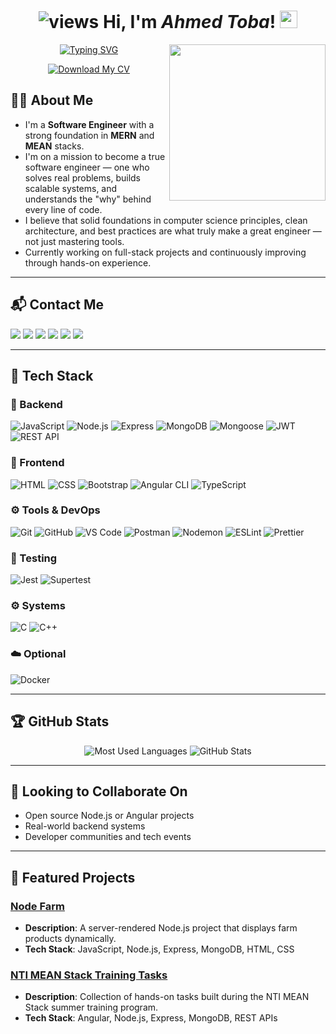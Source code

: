 <h1 align="center">
   <img src="https://komarev.com/ghpvc/?username=ahmedtoba74&show_icons=true&locale=en&layout=compact&theme=radical&style=for-the-badge&color=blue" alt="views" />
   Hi, I'm <em>Ahmed Toba</em>! 
   <img width="28" src="https://media.giphy.com/media/hvRJCLFzcasrR4ia7z/giphy.gif">
</h1>

<img width="250" align="right" src="https://media.tenor.com/uYP_Nkq8VPsAAAAd/coding-hello-world.gif">

<!-- Typing SVG by DenverCoder1 -->
<p align="center">
  <a href="https://git.io/typing-svg"><img src="https://readme-typing-svg.herokuapp.com?font=Fira+Code&duration=4000&pause=500&width=435&lines=MERN+%2F+MEAN+Stack+Software+Engineer;Solid+Foundations+%7C+Real+Problem+Solver" alt="Typing SVG" /></a>
</p> 

<p align="center">
  <a href="./assets/Ahmed-Toba-Backend-CV.pdf" target="_blank">
    <img src="https://img.shields.io/badge/Download%20My%20CV-blue?style=for-the-badge&logo=github" alt="Download My CV" />
  </a>
</p>

## 👨‍💻 About Me

- I'm a **Software Engineer** with a strong foundation in **MERN** and **MEAN** stacks.
- I'm on a mission to become a true software engineer — one who solves real problems, builds scalable systems, and understands the "why" behind every line of code.
- I believe that solid foundations in computer science principles, clean architecture, and best practices are what truly make a great engineer — not just mastering tools.
- Currently working on full-stack projects and continuously improving through hands-on experience.

---

## 📬 Contact Me

<a href="mailto:ahmdtwbt22@gmail.com"><img src="https://img.shields.io/badge/Gmail-D14836?style=for-the-badge&logo=gmail&logoColor=white"/></a>
<a href="https://www.linkedin.com/in/ahmed-toba-135287239" target="_blank"><img src="https://img.shields.io/badge/-Linkedin-0077B5?style=for-the-badge&logo=Linkedin&logoColor=white"/></a>
<a href="https://t.me/abutoba74" target="_blank"><img src="https://img.shields.io/badge/-Telegram-0077B5?style=for-the-badge&logo=Telegram&logoColor=white"/></a>
<a href="https://x.com/Abutoba74" target="_blank"><img src="https://img.shields.io/badge/-Twitter-1DA1F2?style=for-the-badge&logo=twitter&logoColor=white"/></a>
<a href="https://www.facebook.com/profile.php?id=100027132073105" target="_blank"><img src="https://img.shields.io/badge/Facebook-1877F2?style=for-the-badge&logo=facebook&logoColor=white"/></a>
<a href="https://www.hackerrank.com/profile/ahmdtwbt22" target="_blank"><img src="https://img.shields.io/badge/-Hackerrank-2EC866?style=for-the-badge&logo=HackerRank&logoColor=white"/></a>

---

## 🧰 Tech Stack

### 🧱 Backend
![JavaScript](https://img.shields.io/badge/JavaScript-FFDD00?style=for-the-badge&logo=javascript&logoColor=white)
![Node.js](https://img.shields.io/badge/Node.js-339933?style=for-the-badge&logo=node.js&logoColor=white)
![Express](https://img.shields.io/badge/Express-000000?style=for-the-badge&logo=express&logoColor=white)
![MongoDB](https://img.shields.io/badge/MongoDB-47A248?style=for-the-badge&logo=mongodb&logoColor=white)
![Mongoose](https://img.shields.io/badge/Mongoose-880000?style=for-the-badge&logoColor=white)
![JWT](https://img.shields.io/badge/JWT-000000?style=for-the-badge&logo=jsonwebtokens&logoColor=white)
![REST API](https://img.shields.io/badge/REST_API-FF6F00?style=for-the-badge&logoColor=white)

### 🎨 Frontend
![HTML](https://img.shields.io/badge/HTML-E34F26?style=for-the-badge&logo=html5&logoColor=white)
![CSS](https://img.shields.io/badge/CSS-1572B6?style=for-the-badge&logo=css3&logoColor=white)
![Bootstrap](https://img.shields.io/badge/Bootstrap-7952B3?style=for-the-badge&logo=bootstrap&logoColor=white)
![Angular CLI](https://img.shields.io/badge/Angular_CLI-DD0031?style=for-the-badge&logo=angular&logoColor=white)
![TypeScript](https://img.shields.io/badge/TypeScript-3178C6?style=for-the-badge&logo=typescript&logoColor=white)

### ⚙️ Tools & DevOps
![Git](https://img.shields.io/badge/GIT-E44C30?style=for-the-badge&logo=git&logoColor=white)
![GitHub](https://img.shields.io/badge/GitHub-100000?style=for-the-badge&logo=github&logoColor=white)
![VS Code](https://img.shields.io/badge/VSCode-0078D4?style=for-the-badge&logo=visual%20studio%20code&logoColor=white)
![Postman](https://img.shields.io/badge/Postman-FF6C37?style=for-the-badge&logo=postman&logoColor=white)
![Nodemon](https://img.shields.io/badge/Nodemon-76D04B?style=for-the-badge&logo=nodemon&logoColor=white)
![ESLint](https://img.shields.io/badge/ESLint-4B32C3?style=for-the-badge&logo=eslint&logoColor=white)
![Prettier](https://img.shields.io/badge/Prettier-F7B93E?style=for-the-badge&logo=prettier&logoColor=black)

### 🧪 Testing
![Jest](https://img.shields.io/badge/Jest-C21325?style=for-the-badge&logo=jest&logoColor=white)
![Supertest](https://img.shields.io/badge/Supertest-333?style=for-the-badge&logoColor=white)

### ⚙️ Systems
![C](https://img.shields.io/badge/C-00599C?style=for-the-badge&logo=c&logoColor=white)
![C++](https://img.shields.io/badge/C%2B%2B-00599C?style=for-the-badge&logo=c%2B%2B&logoColor=white)

### ☁️ Optional
![Docker](https://img.shields.io/badge/Docker-2496ED?style=for-the-badge&logo=docker&logoColor=white)

---

## 🏆 GitHub Stats

<div align="center">
  <img src="https://github-readme-stats.vercel.app/api/top-langs?username=ahmedtoba74&show_icons=true&locale=en&layout=compact&theme=radical" alt="Most Used Languages" />
  <img src="https://github-readme-stats.vercel.app/api?username=ahmedtoba74&show_icons=true&theme=radical" alt="GitHub Stats" />
</div>

---

## 🌟 Looking to Collaborate On
- Open source Node.js or Angular projects
- Real-world backend systems
- Developer communities and tech events

---

## 🚀 Featured Projects

### **[Node Farm](https://github.com/ahmedtoba74/Node-Farm)**
- **Description**: A server-rendered Node.js project that displays farm products dynamically.
- **Tech Stack**: JavaScript, Node.js, Express, MongoDB, HTML, CSS

### **[NTI MEAN Stack Training Tasks](https://github.com/ahmedtoba74/NTI_MEANSTACK_TASKS)**
- **Description**: Collection of hands-on tasks built during the NTI MEAN Stack summer training program.
- **Tech Stack**: Angular, Node.js, Express, MongoDB, REST APIs
